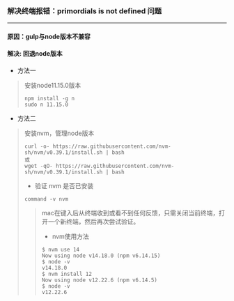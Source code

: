 
### 解决终端报错：primordials is not defined 问题
---

#### 原因：gulp与node版本不兼容

#### 解决: 回退node版本
+ 方法一
>安装node11.15.0版本
>```
>npm install -g n
>sudo n 11.15.0
>```
+ 方法二
>安装nvm，管理node版本
>```
>curl -o- https://raw.githubusercontent.com/nvm-sh/nvm/v0.39.1/install.sh | bash
>或
>wget -qO- https://raw.githubusercontent.com/nvm-sh/nvm/v0.39.1/install.sh | bash
>```
> * 验证 nvm 是否已安装
>```
>command -v nvm
>```
>>mac在键入后从终端收到或看不到任何反馈，只需关闭当前终端，打开一个新终端，然后再次尝试验证。
>> - nvm使用方法
>>```
>>$ nvm use 14
>>Now using node v14.18.0 (npm v6.14.15)
>>$ node -v
>>v14.18.0
>>$ nvm install 12
>>Now using node v12.22.6 (npm v6.14.5)
>>$ node -v
>>v12.22.6
>>```